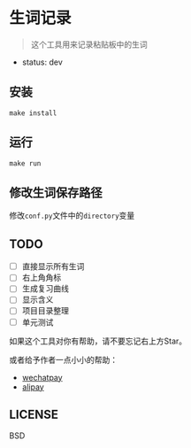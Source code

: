 # 生词记录

> 这个工具用来记录粘贴板中的生词

- status: dev


## 安装

`make install`

## 运行

`make run`


## 修改生词保存路径

修改`conf.py`文件中的`directory`变量

## TODO

- [ ] 直接显示所有生词
- [ ] 右上角角标
- [ ] 生成复习曲线
- [ ] 显示含义
- [ ] 项目目录整理
- [ ] 单元测试

如果这个工具对你有帮助，请不要忘记右上方Star。

或者给予作者一点小小的帮助：

- [wechatpay](http://ww1.sinaimg.cn/large/c53b1907ly1fdnmuimjukj20yi1auaek)
- [alipay](http://ww1.sinaimg.cn/large/c53b1907ly1fdnmwtm2v7j20go0p0mz7)

## LICENSE

BSD
